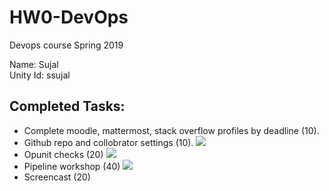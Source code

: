 # HW0-DevOps
Devops course Spring 2019

Name: Sujal\
Unity Id: ssujal

## Completed Tasks:
* Complete moodle, mattermost, stack overflow profiles by deadline (10).
* Github repo and collobrator settings (10).
![](../master/Screenshots/Collaborators.png)
* Opunit checks (20)
![](../master/Screenshots/Opunit_check.png)
* Pipeline workshop (40)
![](../master/Screenshots/Pipeline_workshop.png)
* Screencast (20)
